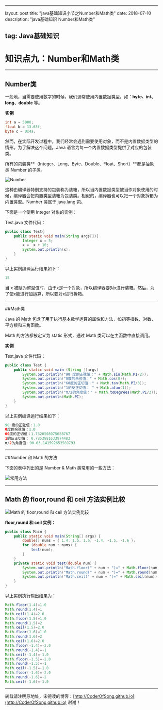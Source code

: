 ---
layout: post
title: "java基础知识小节之Number和Math类"
date: 2018-07-10 
description: "java基础知识 Number和Math类"

## tag: Java基础知识

# 知识点九：Number和Math类

------

## Number类

一般地，当需要使用数字的时候，我们通常使用内置数据类型，如：**byte、int、long、double** 等。

**实例**

```java
int a = 5000;
float b = 13.65f;
byte c = 0x4a;
```

然而，在实际开发过程中，我们经常会遇到需要使用对象，而不是内置数据类型的情形。为了解决这个问题，Java 语言为每一个内置数据类型提供了对应的包装类。

所有的包装类**（Integer、Long、Byte、Double、Float、Short）**都是抽象类 Number 的子类。

![Number](https://i.imgur.com/l3LksI7.png)

这种由编译器特别支持的包装称为装箱，所以当内置数据类型被当作对象使用的时候，编译器会把内置类型装箱为包装类。相似的，编译器也可以把一个对象拆箱为内置类型。Number 类属于 java.lang 包。

下面是一个使用 Integer 对象的实例：

Test.java 文件代码：

```java
public class Test{   
    public static void main(String args[]){      
        Integer x = 5;      
        x =  x + 10;      
        System.out.println(x);   
    }
}
```

以上实例编译运行结果如下：

```java
15
```

当 x 被赋为整型值时，由于x是一个对象，所以编译器要对x进行装箱。然后，为了使x能进行加运算，所以要对x进行拆箱。

-----------------------

##Math类

Java 的 Math 包含了用于执行基本数学运算的属性和方法，如初等指数、对数、平方根和三角函数。

Math 的方法都被定义为 static 形式，通过 Math 类可以在主函数中直接调用。

**实例**

Test.java 文件代码：

```java
public class Test {      
    public static void main (String []args)      {          
        System.out.println("90 度的正弦值：" + Math.sin(Math.PI/2));          
        System.out.println("0度的余弦值：" + Math.cos(0));          
        System.out.println("60度的正切值：" + Math.tan(Math.PI/3));          
        System.out.println("1的反正切值： " + Math.atan(1));          
        System.out.println("π/2的角度值：" + Math.toDegrees(Math.PI/2));          
        System.out.println(Math.PI);      
    }  
}
```

以上实例编译运行结果如下：

```java
90 度的正弦值：1.0
0度的余弦值：1.0
60度的正切值：1.7320508075688767
1的反正切值： 0.7853981633974483
π/2的角度值：90.03.141592653589793
```

-------------------------

##Number 和 Math 的方法

下面的表中列出的是 Number & Math 类常用的一些方法： 

![常用方法](https://i.imgur.com/6NstsF4.png)

-------------------------

## Math 的 floor,round 和 ceil 方法实例比较

![Math 的 floor,round 和 ceil 方法实例比较](https://i.imgur.com/KIx4S3e.png)

**floor,round 和 ceil 实例：**

```java
public class Main {    
    public static void main(String[] args) {      
        double[] nums = { 1.4, 1.5, 1.6, -1.4, -1.5, -1.6 };      
        for (double num : nums) {        
            test(num);      
        }    
    }      
    private static void test(double num) {      
        System.out.println("Math.floor(" + num + ")=" + Math.floor(num));      
        System.out.println("Math.round(" + num + ")=" + Math.round(num));      
        System.out.println("Math.ceil(" + num + ")=" + Math.ceil(num));    
    }   
}
```

以上实例执行输出结果为：

```java
Math.floor(1.4)=1.0
Math.round(1.4)=1
Math.ceil(1.4)=2.0
Math.floor(1.5)=1.0
Math.round(1.5)=2
Math.ceil(1.5)=2.0
Math.floor(1.6)=1.0
Math.round(1.6)=2
Math.ceil(1.6)=2.0
Math.floor(-1.4)=-2.0
Math.round(-1.4)=-1
Math.ceil(-1.4)=-1.0
Math.floor(-1.5)=-2.0
Math.round(-1.5)=-1
Math.ceil(-1.5)=-1.0
Math.floor(-1.6)=-2.0
Math.round(-1.6)=-2
Math.ceil(-1.6)=-1.0
```

------

转载请注明原地址，宋德凌的博客：[http://CoderOfSong.github.io](http://CoderOfSong.github.io) 谢谢！